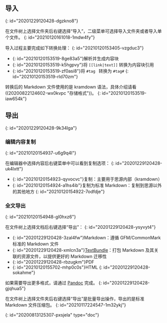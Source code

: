 ## 导入
{: id="20201229120428-dgzkno8"}

在文件树上选择文件夹后右键选择“导入”，二级菜单可选择导入文件夹或者导入单个文件。
{: id="20210120161018-1mdw4fy"}

导入过程主要完成如下转换处理：
{: id="20210120153405-vzgduc3"}

* {: id="20210120153519-8ge83a5"}解析并生成内容块
* {: id="20210120153519-k5hgpvy"}将 `[[link|text]]` 转换为内容块引用
* {: id="20210120153519-zf0asi8"}将 `#tag ` 转换为 `#tag#`
{: id="20210120153519-rld70zm"}

转换后的 Markdown 文件使用的是 kramdown 语法，具体介绍请看((20200822124602-wx0kvpc "存储格式"))。
{: id="20210120153519-iaw654k"}

## 导出
{: id="20201229120428-9k34lga"}

### 编辑内容复制
{: id="20210120154937-u6g9q4l"}

在编辑器中选择内容后右键菜单中可以看到复制选项：
{: id="20201229120428-uk4lxtt"}

* {: id="20210120154923-qyvocvc"}复制：主要用于思源内部（kramdown）
* {: id="20210120154924-a1hs4ib"}复制为标准 Markdown：复制到思源以外的其他地方
{: id="20210120154922-7odfdje"}

### 全文导出
{: id="20210120154948-gl0hxz6"}

在文件树上选择文档后右键选择“导出”：
{: id="20201229120428-ysyvyt4"}

* {: id="20201229120428-3zal4fw"}Markdown：遵循 GFM/CommonMark 标准的 Markdown 文件
* {: id="20201229120428-xmlcn3a"}[TextBundle](http://textbundle.org)：打包 Markdown 及其关联的资源文件，以提供更好的 Markdown 迁移性
* {: id="20201229120428-rbzugkm"}PDF
* {: id="20210120155702-mhp0c0s"}HTML
{: id="20201229120428-sokahme"}

如果需要导出更多格式，请通过 [Pandoc](https://pandoc.org) 完成。
{: id="20201229120428-gjqhua5"}

在文件树上选择文件夹后右键选择“导出”是批量导出操作，导出的是标准 Markdown 文件压缩包。
{: id="20210117224547-1m32ykj"}


{: id="20200813125307-pxsjela" type="doc"}
